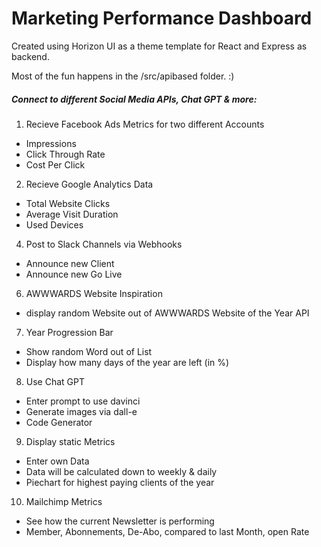 # Marketing Performance Dashboard

Created using Horizon UI as a theme template for React and Express as backend.

Most of the fun happens in the /src/apibased folder. :)


##### Connect to different Social Media APIs, Chat GPT & more:

1. Recieve Facebook Ads Metrics for two different Accounts
- Impressions
- Click Through Rate
- Cost Per Click

2. Recieve Google Analytics Data
- Total Website Clicks
- Average Visit Duration
- Used Devices

4. Post to Slack Channels via Webhooks
- Announce new Client
- Announce new Go Live

6. AWWWARDS Website Inspiration
- display random Website out of AWWWARDS Website of the Year API

7. Year Progression Bar
- Show random Word out of List
- Display how many days of the year are left (in %)

8. Use Chat GPT
- Enter prompt to use davinci
- Generate images via dall-e
- Code Generator

9. Display static Metrics
- Enter own Data
- Data will be calculated down to weekly & daily
- Piechart for highest paying clients of the year

10. Mailchimp Metrics
- See how the current Newsletter is performing
- Member, Abonnements, De-Abo, compared to last Month, open Rate

